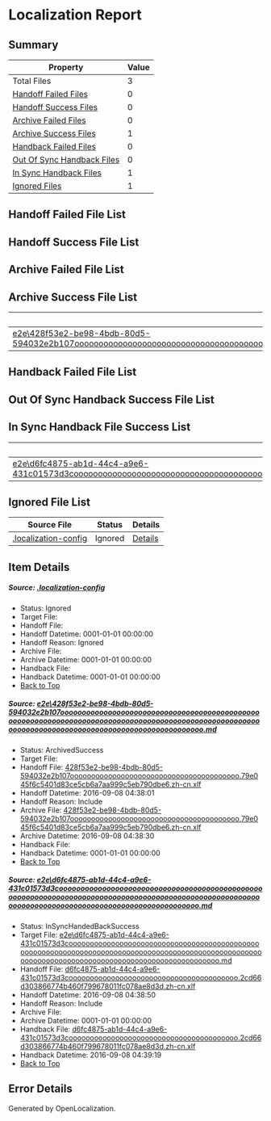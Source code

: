 # <a name='report-top'></a> Localization Report

## Summary
 Property | Value 
 -------- | ----- 
 Total Files | 3
[ Handoff Failed Files ](#handoff-failed-list)| 0
[ Handoff Success Files ](#handoff-success-list)| 0
[ Archive Failed Files ](#archive-failed-list)| 0
[ Archive Success Files ](#archive-success-list)| 1
[ Handback Failed Files ](#handback-failed-list)| 0
[ Out Of Sync Handback Files ](#outofsync-handback-success-list)| 0
[ In Sync Handback Files ](#insync-handback-success-list)| 1
[ Ignored Files ](#ignored-list)| 1

## <a name='handoff-failed-list'></a> Handoff Failed File List

## <a name='handoff-success-list'></a> Handoff Success File List

## <a name='archive-failed-list'></a> Archive Failed File List

## <a name='archive-success-list'></a> Archive Success File List
 Source File | Status | Details 
 ----------- | ------ | ------- 
 [e2e\428f53e2-be98-4bdb-80d5-594032e2b107ooooooooooooooooooooooooooooooooooooooooooooooooooooooooooooooooooooooooooooooooooooooooooooooooooooooooooooooooooooooooooooooooooooooooooooooooooooo.md](https://github.com/OpenLocalizationTestOrg/ol-test0/blob/56afbf7d4b33ab3ec574f7167f103bd86cebbc04/e2e/428f53e2-be98-4bdb-80d5-594032e2b107ooooooooooooooooooooooooooooooooooooooooooooooooooooooooooooooooooooooooooooooooooooooooooooooooooooooooooooooooooooooooooooooooooooooooooooooooooooo.md) | ArchivedSuccess | [Details](#a0c916cb7ef8891cfcfbcc6e95159d88190b61dd1)

## <a name='handback-failed-list'></a> Handback Failed File List

## <a name='outofsync-handback-success-list'></a> Out Of Sync Handback Success File List

## <a name='insync-handback-success-list'></a> In Sync Handback File Success List
 Source File | Status | Details 
 ----------- | ------ | ------- 
 [e2e\d6fc4875-ab1d-44c4-a9e6-431c01573d3cooooooooooooooooooooooooooooooooooooooooooooooooooooooooooooooooooooooooooooooooooooooooooooooooooooooooooooooooooooooooooooooooooooooooooooooooooooo.md](https://github.com/OpenLocalizationTestOrg/ol-test0/blob/673b0b2db743147454efe2992dde42b26498f8ab/e2e/d6fc4875-ab1d-44c4-a9e6-431c01573d3cooooooooooooooooooooooooooooooooooooooooooooooooooooooooooooooooooooooooooooooooooooooooooooooooooooooooooooooooooooooooooooooooooooooooooooooooooooo.md) | InSyncHandedBackSuccess | [Details](#795b1ad1af7c16bf640ecf5610f7dc4a4a873a972)

## <a name='ignored-list'></a> Ignored File List
 Source File | Status | Details 
 ----------- | ------ | ------- 
 [.localization-config](https://github.com/OpenLocalizationTestOrg/ol-test0/blob/673b0b2db743147454efe2992dde42b26498f8ab/.localization-config) | Ignored | [Details](#3d4f252ac210baf56311d7e97dcc2db10974dbd20)

## Item Details
##### <a name='3d4f252ac210baf56311d7e97dcc2db10974dbd20'></a> Source: [.localization-config](https://github.com/OpenLocalizationTestOrg/ol-test0/blob/673b0b2db743147454efe2992dde42b26498f8ab/.localization-config)
* Status: Ignored
* Target File: 
* Handoff File: 
* Handoff Datetime: 0001-01-01 00:00:00
* Handoff Reason: Ignored
* Archive File: 
* Archive Datetime: 0001-01-01 00:00:00
* Handback File: 
* Handback Datetime: 0001-01-01 00:00:00
* [Back to Top](#report-top)

##### <a name='a0c916cb7ef8891cfcfbcc6e95159d88190b61dd1'></a> Source: [e2e\428f53e2-be98-4bdb-80d5-594032e2b107ooooooooooooooooooooooooooooooooooooooooooooooooooooooooooooooooooooooooooooooooooooooooooooooooooooooooooooooooooooooooooooooooooooooooooooooooooooo.md](https://github.com/OpenLocalizationTestOrg/ol-test0/blob/56afbf7d4b33ab3ec574f7167f103bd86cebbc04/e2e/428f53e2-be98-4bdb-80d5-594032e2b107ooooooooooooooooooooooooooooooooooooooooooooooooooooooooooooooooooooooooooooooooooooooooooooooooooooooooooooooooooooooooooooooooooooooooooooooooooooo.md)
* Status: ArchivedSuccess
* Target File: 
* Handoff File: [428f53e2-be98-4bdb-80d5-594032e2b107oooooooooooooooooooooooooooooooooooooooo.79e045f6c5401d83ce5cb6a7aa999c5eb790dbe6.zh-cn.xlf](https://github.com/OpenLocalizationTestOrg/ol-test0-handoff/blob/af6fad75e1755e8a76d958c8adf6784a4149b6cb/ol-handoff/OpenLocalizationTestOrg/ol-test0-zhcn/ci/ht/428f53e2-be98-4bdb-80d5-594032e2b107oooooooooooooooooooooooooooooooooooooooo.79e045f6c5401d83ce5cb6a7aa999c5eb790dbe6.zh-cn.xlf)
* Handoff Datetime: 2016-09-08 04:38:01
* Handoff Reason: Include
* Archive File: [428f53e2-be98-4bdb-80d5-594032e2b107oooooooooooooooooooooooooooooooooooooooo.79e045f6c5401d83ce5cb6a7aa999c5eb790dbe6.zh-cn.xlf](https://github.com/OpenLocalizationTestOrg/ol-test0-handoff/blob/c61ff8a6ad42c43642462ff563531ba51e1c46b9/ol-archive/OpenLocalizationTestOrg/ol-test0-zhcn/ci/ht/428f53e2-be98-4bdb-80d5-594032e2b107oooooooooooooooooooooooooooooooooooooooo.79e045f6c5401d83ce5cb6a7aa999c5eb790dbe6.zh-cn.xlf)
* Archive Datetime: 2016-09-08 04:38:30
* Handback File: 
* Handback Datetime: 0001-01-01 00:00:00
* [Back to Top](#report-top)

##### <a name='795b1ad1af7c16bf640ecf5610f7dc4a4a873a972'></a> Source: [e2e\d6fc4875-ab1d-44c4-a9e6-431c01573d3cooooooooooooooooooooooooooooooooooooooooooooooooooooooooooooooooooooooooooooooooooooooooooooooooooooooooooooooooooooooooooooooooooooooooooooooooooooo.md](https://github.com/OpenLocalizationTestOrg/ol-test0/blob/673b0b2db743147454efe2992dde42b26498f8ab/e2e/d6fc4875-ab1d-44c4-a9e6-431c01573d3cooooooooooooooooooooooooooooooooooooooooooooooooooooooooooooooooooooooooooooooooooooooooooooooooooooooooooooooooooooooooooooooooooooooooooooooooooooo.md)
* Status: InSyncHandedBackSuccess
* Target File: [e2e\d6fc4875-ab1d-44c4-a9e6-431c01573d3cooooooooooooooooooooooooooooooooooooooooooooooooooooooooooooooooooooooooooooooooooooooooooooooooooooooooooooooooooooooooooooooooooooooooooooooooooooo.md](https://github.com/OpenLocalizationTestOrg/ol-test0-zhcn/blob/409381883930124bbfdc6c52307d3dede14ca08b/e2e/d6fc4875-ab1d-44c4-a9e6-431c01573d3cooooooooooooooooooooooooooooooooooooooooooooooooooooooooooooooooooooooooooooooooooooooooooooooooooooooooooooooooooooooooooooooooooooooooooooooooooooo.md)
* Handoff File: [d6fc4875-ab1d-44c4-a9e6-431c01573d3coooooooooooooooooooooooooooooooooooooooo.2cd66d303866774b460f799678011fc078ae8d3d.zh-cn.xlf](https://github.com/OpenLocalizationTestOrg/ol-test0-handoff/blob/f7d111dea5fa6e09cab5998f748e0d71b2c3f7e1/ol-handoff/OpenLocalizationTestOrg/ol-test0-zhcn/ci/ht/d6fc4875-ab1d-44c4-a9e6-431c01573d3coooooooooooooooooooooooooooooooooooooooo.2cd66d303866774b460f799678011fc078ae8d3d.zh-cn.xlf)
* Handoff Datetime: 2016-09-08 04:38:50
* Handoff Reason: Include
* Archive File: 
* Archive Datetime: 0001-01-01 00:00:00
* Handback File: [d6fc4875-ab1d-44c4-a9e6-431c01573d3coooooooooooooooooooooooooooooooooooooooo.2cd66d303866774b460f799678011fc078ae8d3d.zh-cn.xlf](https://github.com/OpenLocalizationTestOrg/ol-test0-handback/blob/96f242a1482683383d7a9cb60afcde6f9a79ffb2/ol-handback/OpenLocalizationTestOrg/ol-test0-zhcn/ci/ht/d6fc4875-ab1d-44c4-a9e6-431c01573d3coooooooooooooooooooooooooooooooooooooooo.2cd66d303866774b460f799678011fc078ae8d3d.zh-cn.xlf)
* Handback Datetime: 2016-09-08 04:39:19
* [Back to Top](#report-top)


## Error Details

Generated by OpenLocalization.
